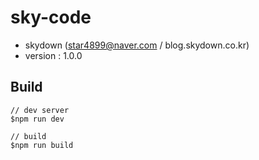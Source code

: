 # sky-code


* skydown (star4899@naver.com / blog.skydown.co.kr)
* version : 1.0.0


## Build

```
// dev server
$npm run dev

// build
$npm run build
```

